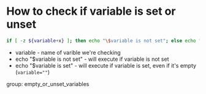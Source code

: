 # How to check if variable is set or unset

```bash
if [ -z ${variable+x} ]; then echo "\$variable is not set"; else echo "\$variable is set"; fi
```

- variable - name of varible we're checking
- echo "\$variable is not set" - will execute if variable is not set
- echo "\$variable is set" - will execute if variable is set, even if it's empty (```variable=""```)

group: empty_or_unset_variables
